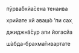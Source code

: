 пӯрва̄бхйа̄сена тенаива

хрийате хй аваш́о ’пи сах̣

джиджн̃а̄сур апи йогасйа

ш́абда-брахма̄тивартате